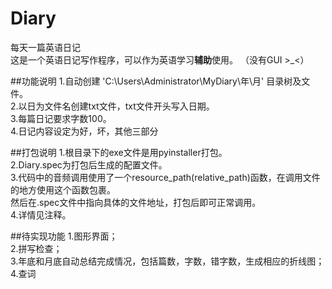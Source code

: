 # Diary
每天一篇英语日记<br>
这是一个英语日记写作程序，可以作为英语学习<b>辅助</b>使用。
（没有GUI >_<）

##功能说明
1.自动创建 'C:\Users\Administrator\MyDiary\年\月\' 目录树及文件。<br>
2.以日为文件名创建txt文件，txt文件开头写入日期。<br>
3.每篇日记要求字数100。<br>
4.日记内容设定为好，坏，其他三部分<br>

##打包说明
1.根目录下的exe文件是用pyinstaller打包。<br>
2.Diary.spec为打包后生成的配置文件。<br>
3.代码中的音频调用使用了一个resource_path(relative_path)函数，在调用文件的地方使用这个函数包裹。<br>
  然后在.spec文件中指向具体的文件地址，打包后即可正常调用。<br>
4.详情见注释。

##待实现功能
1.图形界面；<br>
2.拼写检查；<br>
3.年底和月底自动总结完成情况，包括篇数，字数，错字数，生成相应的折线图；<br>
4.查词<br>
